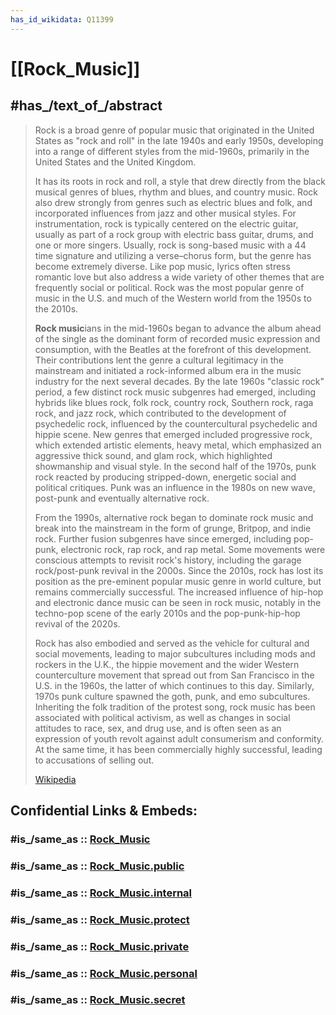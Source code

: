 ```yaml
---
has_id_wikidata: Q11399
---
```


# [[Rock_Music]] 


## #has_/text_of_/abstract 

> Rock is a broad genre of popular music 
> that originated in the United States as "rock and roll" in the late 1940s and early 1950s, 
> developing into a range of different styles from the mid-1960s, 
> primarily in the United States and the United Kingdom. 
> 
> It has its roots in rock and roll, a style that drew directly from the black musical genres of blues, rhythm and blues, and country music. Rock also drew strongly from genres such as electric blues and folk, and incorporated influences from jazz and other musical styles. For instrumentation, rock is typically centered on the electric guitar, usually as part of a rock group with electric bass guitar, drums, and one or more singers. Usually, rock is song-based music with a 44 time signature and utilizing a verse–chorus form, but the genre has become extremely diverse. Like pop music, lyrics often stress romantic love but also address a wide variety of other themes that are frequently social or political. Rock was the most popular genre of music in the U.S. and much of the Western world from the 1950s to the 2010s.
>
> **Rock music**ians in the mid-1960s began to advance the album ahead of the single as the dominant form of recorded music expression and consumption, with the Beatles at the forefront of this development. Their contributions lent the genre a cultural legitimacy in the mainstream and initiated a rock-informed album era in the music industry for the next several decades. By the late 1960s "classic rock" period, a few distinct rock music subgenres had emerged, including hybrids like blues rock, folk rock, country rock, Southern rock, raga rock, and jazz rock, which contributed to the development of psychedelic rock, influenced by the countercultural psychedelic and hippie scene. New genres that emerged included progressive rock, which extended artistic elements, heavy metal, which emphasized an aggressive thick sound, and glam rock, which highlighted showmanship and visual style. In the second half of the 1970s, punk rock reacted by producing stripped-down, energetic social and political critiques. Punk was an influence in the 1980s on new wave, post-punk and eventually alternative rock.
>
> From the 1990s, alternative rock began to dominate rock music and break into the mainstream in the form of grunge, Britpop, and indie rock. Further fusion subgenres have since emerged, including pop-punk, electronic rock, rap rock, and rap metal. Some movements were conscious attempts to revisit rock's history, including the garage rock/post-punk revival in the 2000s. Since the 2010s, rock has lost its position as the pre-eminent popular music genre in world culture, but remains commercially successful. The increased influence of hip-hop and electronic dance music can be seen in rock music, notably in the techno-pop scene of the early 2010s and the pop-punk-hip-hop revival of the 2020s.
>
> 
>
> Rock has also embodied and served as the vehicle for cultural and social movements, leading to major subcultures including mods and rockers in the U.K., the hippie movement and the wider Western counterculture movement that spread out from San Francisco in the U.S. in the 1960s, the latter of which continues to this day. Similarly, 1970s punk culture spawned the goth, punk, and emo subcultures. Inheriting the folk tradition of the protest song, rock music has been associated with political activism, as well as changes in social attitudes to race, sex, and drug use, and is often seen as an expression of youth revolt against adult consumerism and conformity. At the same time, it has been commercially highly successful, leading to accusations of selling out.
>
> [Wikipedia](https://en.wikipedia.org/wiki/Rock%20music) 


## Confidential Links & Embeds: 

### #is_/same_as :: [Rock_Music](/_Standards/Society/Communication/Media/Music/Music_Genre/Rock_Music.md) 

### #is_/same_as :: [Rock_Music.public](/_public/Society/Communication/Media/Music/Music_Genre/Rock_Music.public.md) 

### #is_/same_as :: [Rock_Music.internal](/_internal/Society/Communication/Media/Music/Music_Genre/Rock_Music.internal.md) 

### #is_/same_as :: [Rock_Music.protect](/_protect/Society/Communication/Media/Music/Music_Genre/Rock_Music.protect.md) 

### #is_/same_as :: [Rock_Music.private](/_private/Society/Communication/Media/Music/Music_Genre/Rock_Music.private.md) 

### #is_/same_as :: [Rock_Music.personal](/_personal/Society/Communication/Media/Music/Music_Genre/Rock_Music.personal.md) 

### #is_/same_as :: [Rock_Music.secret](/_secret/Society/Communication/Media/Music/Music_Genre/Rock_Music.secret.md)

